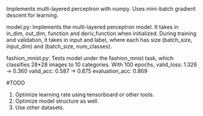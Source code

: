 Implements multi-layered perceptron with numpy.
Uses mini-batch gradient descent for learning.

model.py:
Implements the multi-layered perceptron model.
It takes in in_dim, out_dim, function and deriv_function when initialized.
During training and validation, it takes in input and label, where each has size (batch_size, input_dim) and (batch_size, num_classes).

fashion_mnist.py:
Tests model under the fashion_mnist task, which classifies 28*28 images to 10 categories.
With 100 epochs,
valid_loss: 1.326 -> 0.360
valid_acc: 0.587 -> 0.875
evaluation_acc: 0.869

#TODO
1. Optimize learning rate using tensorboard or other tools.
2. Optimize model structure as well.
3. Use other datasets.